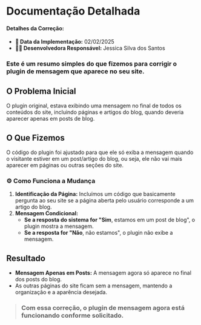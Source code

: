 # Documentação Detalhada

#### Detalhes da Correção:

- **📅 Data da Implementação:** 02/02/2025
- **👩‍💻 Desenvolvedora Responsável:** Jessica Silva dos Santos

### Este é um resumo simples do que fizemos para corrigir o plugin de mensagem que aparece no seu site.

## O Problema Inicial

O plugin original, estava exibindo uma mensagem no final de todos os conteúdos do site, incluindo páginas e artigos do blog, quando deveria aparecer apenas em posts de blog.

## O Que Fizemos

O código do plugin foi ajustado para que ele só exiba a mensagem quando o visitante estiver em um post/artigo do blog, ou seja, ele não vai mais aparecer em páginas ou outras seções do site.

### ⚙️ Como Funciona a Mudança

1.  **Identificação da Página:** Incluímos um código que basicamente pergunta ao seu site se a página aberta pelo usuário corresponde a um artigo do blog.
2.  **Mensagem Condicional:**
    - **Se a resposta do sistema for "Sim**, estamos em um post de blog", o plugin mostra a mensagem.
    - **Se a resposta for "Não**, não estamos", o plugin não exibe a mensagem.

## Resultado

- **Mensagem Apenas em Posts:** A mensagem agora só aparece no final dos posts do blog.
- As outras páginas do site ficam sem a mensagem, mantendo a organização e a aparência desejada.

> ### Com essa correção, o plugin de mensagem agora está funcionando conforme solicitado.

